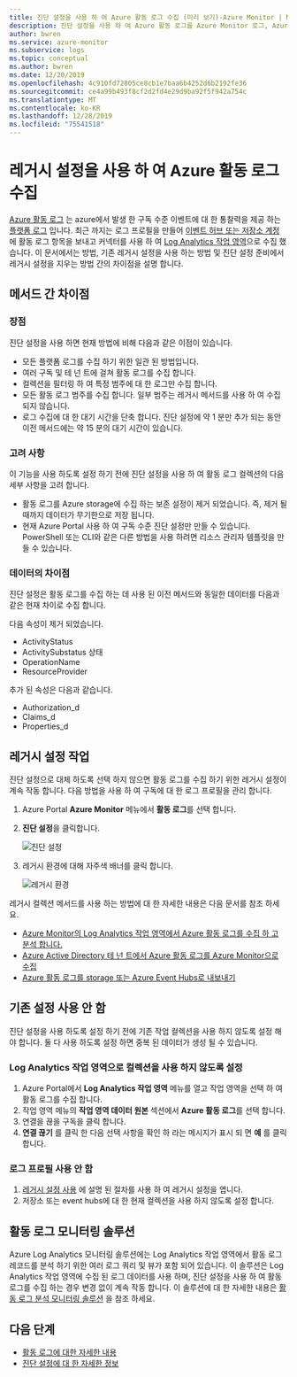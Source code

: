 ```yaml
---
title: 진단 설정을 사용 하 여 Azure 활동 로그 수집 (미리 보기)-Azure Monitor | Microsoft Docs
description: 진단 설정을 사용 하 여 Azure 활동 로그를 Azure Monitor 로그, Azure storage 또는 Azure Event Hubs에 전달 합니다.
author: bwren
ms.service: azure-monitor
ms.subservice: logs
ms.topic: conceptual
ms.author: bwren
ms.date: 12/20/2019
ms.openlocfilehash: 4c910fd72805ce8cb1e7baa6b4252d6b2192fe36
ms.sourcegitcommit: ce4a99b493f8cf2d2fd4e29d9ba92f5f942a754c
ms.translationtype: MT
ms.contentlocale: ko-KR
ms.lasthandoff: 12/28/2019
ms.locfileid: "75541518"
---
```

# <a name="collect-azure-activity-log-with-legacy-settings"></a>레거시 설정을 사용 하 여 Azure 활동 로그 수집
[Azure 활동 로그](activity-logs-overview.md) 는 azure에서 발생 한 구독 수준 이벤트에 대 한 통찰력을 제공 하는 [플랫폼 로그](platform-logs-overview.md) 입니다. 최근 까지는 로그 프로필을 만들어 [이벤트 허브 또는 저장소 계정](activity-log-export.md) 에 활동 로그 항목을 보내고 커넥터를 사용 하 여 [Log Analytics 작업 영역](activity-log-collect.md)으로 수집 했습니다. 이 문서에서는 방법, 기존 레거시 설정을 사용 하는 방법 및 진단 설정 준비에서 레거시 설정을 지우는 방법 간의 차이점을 설명 합니다.


## <a name="differences-between-methods"></a>메서드 간 차이점

### <a name="advantages"></a>장점
진단 설정을 사용 하면 현재 방법에 비해 다음과 같은 이점이 있습니다.

- 모든 플랫폼 로그를 수집 하기 위한 일관 된 방법입니다.
- 여러 구독 및 테 넌 트에 걸쳐 활동 로그를 수집 합니다.
- 컬렉션을 필터링 하 여 특정 범주에 대 한 로그만 수집 합니다.
- 모든 활동 로그 범주를 수집 합니다. 일부 범주는 레거시 메서드를 사용 하 여 수집 되지 않습니다.
- 로그 수집에 대 한 대기 시간을 단축 합니다. 진단 설정에 약 1 분만 추가 되는 동안 이전 메서드에는 약 15 분의 대기 시간이 있습니다.
  
### <a name="considerations"></a>고려 사항
이 기능을 사용 하도록 설정 하기 전에 진단 설정을 사용 하 여 활동 로그 컬렉션의 다음 세부 사항을 고려 합니다.

- 활동 로그를 Azure storage에 수집 하는 보존 설정이 제거 되었습니다. 즉, 제거 될 때까지 데이터가 무기한으로 저장 됩니다.
- 현재 Azure Portal 사용 하 여 구독 수준 진단 설정만 만들 수 있습니다. PowerShell 또는 CLI와 같은 다른 방법을 사용 하려면 리소스 관리자 템플릿을 만들 수 있습니다.


### <a name="differences-in-data"></a>데이터의 차이점
진단 설정은 활동 로그를 수집 하는 데 사용 된 이전 메서드와 동일한 데이터를 다음과 같은 현재 차이로 수집 합니다.

다음 속성이 제거 되었습니다.

- ActivityStatus
- ActivitySubstatus 상태
- OperationName
- ResourceProvider 

추가 된 속성은 다음과 같습니다.

- Authorization_d
- Claims_d
- Properties_d

## <a name="work-with-legacy-settings"></a>레거시 설정 작업
진단 설정으로 대체 하도록 선택 하지 않으면 활동 로그를 수집 하기 위한 레거시 설정이 계속 작동 합니다. 다음 방법을 사용 하 여 구독에 대 한 로그 프로필을 관리 합니다.

1. Azure Portal **Azure Monitor** 메뉴에서 **활동 로그**를 선택 합니다.
3. **진단 설정**을 클릭합니다.
   
   ![진단 설정](media/diagnostic-settings-subscription/diagnostic-settings.png)
   
4. 레거시 환경에 대해 자주색 배너를 클릭 합니다. 

    ![레거시 환경](media/diagnostic-settings-subscription/legacy-experience.png)


레거시 컬렉션 메서드를 사용 하는 방법에 대 한 자세한 내용은 다음 문서를 참조 하세요.

- [Azure Monitor의 Log Analytics 작업 영역에서 Azure 활동 로그를 수집 하 고 분석 합니다.](activity-log-collect.md)
- [Azure Active Directory 테 넌 트에서 Azure 활동 로그를 Azure Monitor으로 수집](activity-log-collect-tenants.md)
- [Azure 활동 로그를 storage 또는 Azure Event Hubs로 내보내기](activity-log-export.md)

## <a name="disable-existing-settings"></a>기존 설정 사용 안 함
진단 설정을 사용 하도록 설정 하기 전에 기존 작업 컬렉션을 사용 하지 않도록 설정 해야 합니다. 둘 다 사용 하도록 설정 하면 중복 된 데이터가 생성 될 수 있습니다.

### <a name="disable-collection-into-log-analytics-workspace"></a>Log Analytics 작업 영역으로 컬렉션을 사용 하지 않도록 설정

1. Azure Portal에서 **Log Analytics 작업 영역** 메뉴를 열고 작업 영역을 선택 하 여 활동 로그를 수집 합니다.
2. 작업 영역 메뉴의 **작업 영역 데이터 원본** 섹션에서 **Azure 활동 로그**를 선택 합니다.
3. 연결을 끊을 구독을 클릭 합니다.
4. **연결 끊기** 를 클릭 한 다음 선택 사항을 확인 하 라는 메시지가 표시 되 면 **예** 를 클릭 합니다.

### <a name="disable-log-profile"></a>로그 프로필 사용 안 함

1. [레거시 설정 사용](#work-with-legacy-settings) 에 설명 된 절차를 사용 하 여 레거시 설정을 엽니다.
2. 저장소 또는 event hubs에 대 한 현재 컬렉션을 사용 하지 않도록 설정 합니다. 



## <a name="activity-log-monitoring-solution"></a>활동 로그 모니터링 솔루션
Azure Log Analytics 모니터링 솔루션에는 Log Analytics 작업 영역에서 활동 로그 레코드를 분석 하기 위한 여러 로그 쿼리 및 뷰가 포함 되어 있습니다. 이 솔루션은 Log Analytics 작업 영역에 수집 된 로그 데이터를 사용 하며, 진단 설정을 사용 하 여 활동 로그를 수집 하는 경우 변경 없이 계속 작동 합니다. 이 솔루션에 대 한 자세한 내용은 [활동 로그 분석 모니터링 솔루션](activity-log-collect.md#activity-logs-analytics-monitoring-solution) 을 참조 하세요.

## <a name="next-steps"></a>다음 단계

* [활동 로그에 대한 자세한 내용](../../azure-resource-manager/resource-group-audit.md)
* [진단 설정에 대 한 자세한 정보](diagnostic-settings.md)
